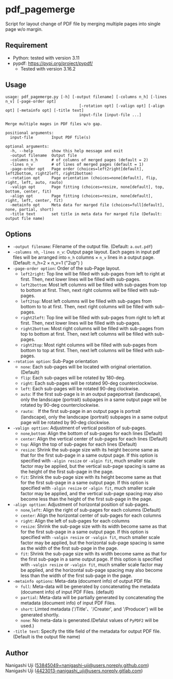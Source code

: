 # pdf_pagemerge

Script for layout change of PDF file by merging multiple pages into single page w/o margin.

## Requirement

- Python: tested with version 3.11
- pypdf: https://pypi.org/project/pypdf/
  - Tested with version 3.16.2 

## Usage

```
usage: pdf_pagemerge.py [-h] [-output filename] [-columns n_h] [-lines n_v] [-page-order opt]
                                [-rotation opt] [-valign opt] [-align opt] [-metainfo opt] [-title text]
                                input-file [input-file ...]

Merge multiple mages in PDF files w/o gap.

positional arguments:
  input-file        Input PDF file(s)

optional arguments:
  -h, --help        show this help message and exit
  -output filename  Output file
  -columns n_h      # of columns of merged pages (default = 2)
  -lines n_v        # of lines of merged pages (default = 1)
  -page-order opt   Page order (choices=left2right[default], left2bottom, right2left, right2bottom)
  -rotation opt     Page orientation (choices=none[default], flip, right, left, auto, rauto)
  -valign opt       Page fitting (choices=resize, none[default], top, bottom, center, fit)
  -align opt        Page fitting (choices=resize, none[default], right, left, center, fit)
  -metainfo opt     Meta data for marged file (choices=full[default], none, partial, short)
  -title text       set title in meta data for marged file (Default: output file name)
```

## Options

  - `-output filename`: Filename of the output file. (Default: `a.out.pdf`)
  - `-columns nh`, `-lines n_v`: Output page layout. Each pages in input pdf files will be arranged into `n_h` columns × `n_v` lines in a output page. (Default: n_h=2 × n_v=1 ("2up") )
  - `-page-order option`: Order of the sub-Page layout. 
    - `left2right`: Top line will be filled with sub-pages from left to right at first. Then, next lower lines will be filled with sub-pages.
    - `left2bottom`: Most left columns will be filled with sub-pages from top to bottom at first. Then, next right columns will be filled with sub-pages.
    - `left2top`:  Most left columns will be filled with sub-pages from bottom to to at first. Then, next right columns will be filled with sub-pages.
    - `right2left`: Top line will be filled with sub-pages from right to left at first. Then, next lower lines will be filled with sub-pages.
    - `right2bottom`: Most right columns will be filled with sub-pages from top to bottom at first. Then, next left columns will be filled with sub-pages.
    - `right2top`: Most right columns will be filled with sub-pages from bottom to top at first. Then, next left columns will be filled with sub-pages.
  - `-rotation option`: Sub-Page orientation
    - `none`:  Each sub-pages will be located with original orientation. (Default)
    - `flip`:  Each sub-pages will be rotated by 180-deg.
    - `right`: Each sub-pages will be rotated 90-deg counterclockwise.
    - `left`:  Each sub-pages will be rotated 90-deg clockwise.
    - `auto`: If the first sub-page is in an output pageportrait (landscape), only the landscape (portrait) subpages in a same output page will be rotated by 90-deg counterclockwise. 
    - `rauto`:　If the first sub-page in an output page is portrait (landscape), only the landscape (portrait) subpages in a same output page will be rotated by 90-deg clockwise. 
  - `-valign opttion`: Adjustment of vertical position of sub-pages.
    - `none`,`bottom`: Align the bottom of sub-pages for each lines (Default)
    - `center`: Align the vertical center of sub-pages for each lines (Default)
    - `top`: Align the top of sub-pages for each lines (Default)
    - `resize`: Shrink the sub-page size with its height become same as that for the first sub-page in a same output page. If this option is specified with `-algin resize` or `-algin fit`, much smaller scale factor may be applied, but the vertical sub-page spacing is same as the height of the first sub-page in the page. 
    - `fit`: Shrink the sub-page size with its height become same as that for the first sub-page in a same output page. If this option is specified with `-algin resize` or `-algin fit`, much smaller scale factor may be applied, and the vertical sub-page spacing may also become less than the height of the first sub-page in the page. 
  - `-align opttion`: Adjustment of horizontal position of sub-pages.
    - `none`,`left`: Align the right of sub-pages for each columns (Default)
    - `center`: Align the horizontal center of sub-pages for each columns
    - `right`: Align the left of sub-pages for each columns
    - `resize`: Shrink the sub-page size with its width become same as that for the first sub-page in a same output page. If this option is specified with `-valgin resize` or `-valgin fit`, much smaller scale factor may be applied, but the horizontal sub-page spacing is same as the width of the first sub-page in the page. 
    - `fit`: Shrink the sub-page size with its width become same as that for the first sub-page in a same output page. If this option is specified with `-valgin resize` or `-valgin fit`, much smaller scale factor may be applied, and the horizontal sub-page spacing may also become less than the width of the first sub-page in the page. 
  - `-metainfo options`: Meta-data (document info) of output PDF file.
     - `full`: Meta-data will be generated by concatenating the metadata (document info) of input PDF Files. (default)
     - `partial`: Meta-data will be partially generated by concatenating the metadata (document info) of input PDF Files. 
     - `short`: Limted metadata ('/Title'、'/Creater', and '/Producer') will be generated shortly.
     - `none`: No meta-data is generated.(Defalut values of `PyPDF2` will be used.)
  - `-title text`: Specify the title field of the metadata for output PDF file. (Default is the output file name)

## Author
  Nanigashi Uji (53845049+nanigashi-uji@users.noreply.github.com)
  Nanigashi Uji (4423013-nanigashi_uji@users.noreply.gitlab.com)
 
